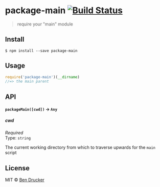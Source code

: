 # package-main [![Build Status](https://travis-ci.org/bendrucker/package-main.svg?branch=master)](https://travis-ci.org/bendrucker/package-main)

> require your "main" module


## Install

```
$ npm install --save package-main
```


## Usage

```js
require('package-main')(__dirname)
//=> the main parent
```

## API

#### `packageMain([cwd])` -> `Any`

##### cwd

*Required*  
Type: `string`

The current working directory from which to traverse upwards for the `main` script

## License

MIT © [Ben Drucker](http://bendrucker.me)

